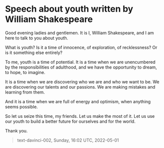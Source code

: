 # Speech about youth written by William Shakespeare



Good evening ladies and gentlemen. It is I, William Shakespeare, and I am here to talk to you about youth.

What is youth? Is it a time of innocence, of exploration, of recklessness? Or is it something else entirely?

To me, youth is a time of potential. It is a time when we are unencumbered by the responsibilities of adulthood, and we have the opportunity to dream, to hope, to imagine.

It is a time when we are discovering who we are and who we want to be. We are discovering our talents and our passions. We are making mistakes and learning from them.

And it is a time when we are full of energy and optimism, when anything seems possible.

So let us seize this time, my friends. Let us make the most of it. Let us use our youth to build a better future for ourselves and for the world.

Thank you.

> text-davinci-002, Sunday, 16:02 UTC, 2022-05-01
